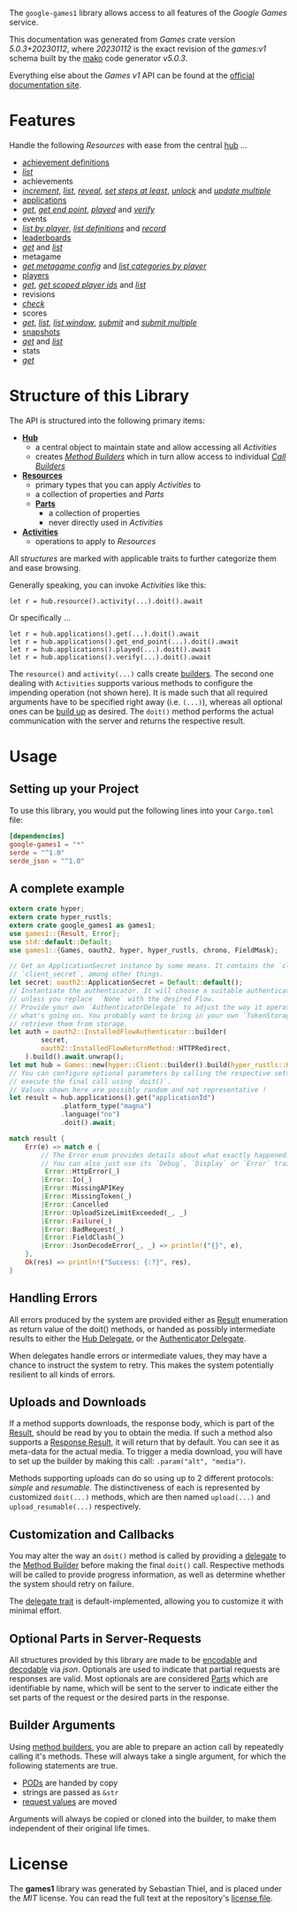 <!---
DO NOT EDIT !
This file was generated automatically from 'src/generator/templates/api/README.md.mako'
DO NOT EDIT !
-->
The `google-games1` library allows access to all features of the *Google Games* service.

This documentation was generated from *Games* crate version *5.0.3+20230112*, where *20230112* is the exact revision of the *games:v1* schema built by the [mako](http://www.makotemplates.org/) code generator *v5.0.3*.

Everything else about the *Games* *v1* API can be found at the
[official documentation site](https://developers.google.com/games/).
# Features

Handle the following *Resources* with ease from the central [hub](https://docs.rs/google-games1/5.0.3+20230112/google_games1/Games) ...

* [achievement definitions](https://docs.rs/google-games1/5.0.3+20230112/google_games1/api::AchievementDefinition)
 * [*list*](https://docs.rs/google-games1/5.0.3+20230112/google_games1/api::AchievementDefinitionListCall)
* achievements
 * [*increment*](https://docs.rs/google-games1/5.0.3+20230112/google_games1/api::AchievementIncrementCall), [*list*](https://docs.rs/google-games1/5.0.3+20230112/google_games1/api::AchievementListCall), [*reveal*](https://docs.rs/google-games1/5.0.3+20230112/google_games1/api::AchievementRevealCall), [*set steps at least*](https://docs.rs/google-games1/5.0.3+20230112/google_games1/api::AchievementSetStepsAtLeastCall), [*unlock*](https://docs.rs/google-games1/5.0.3+20230112/google_games1/api::AchievementUnlockCall) and [*update multiple*](https://docs.rs/google-games1/5.0.3+20230112/google_games1/api::AchievementUpdateMultipleCall)
* [applications](https://docs.rs/google-games1/5.0.3+20230112/google_games1/api::Application)
 * [*get*](https://docs.rs/google-games1/5.0.3+20230112/google_games1/api::ApplicationGetCall), [*get end point*](https://docs.rs/google-games1/5.0.3+20230112/google_games1/api::ApplicationGetEndPointCall), [*played*](https://docs.rs/google-games1/5.0.3+20230112/google_games1/api::ApplicationPlayedCall) and [*verify*](https://docs.rs/google-games1/5.0.3+20230112/google_games1/api::ApplicationVerifyCall)
* events
 * [*list by player*](https://docs.rs/google-games1/5.0.3+20230112/google_games1/api::EventListByPlayerCall), [*list definitions*](https://docs.rs/google-games1/5.0.3+20230112/google_games1/api::EventListDefinitionCall) and [*record*](https://docs.rs/google-games1/5.0.3+20230112/google_games1/api::EventRecordCall)
* [leaderboards](https://docs.rs/google-games1/5.0.3+20230112/google_games1/api::Leaderboard)
 * [*get*](https://docs.rs/google-games1/5.0.3+20230112/google_games1/api::LeaderboardGetCall) and [*list*](https://docs.rs/google-games1/5.0.3+20230112/google_games1/api::LeaderboardListCall)
* metagame
 * [*get metagame config*](https://docs.rs/google-games1/5.0.3+20230112/google_games1/api::MetagameGetMetagameConfigCall) and [*list categories by player*](https://docs.rs/google-games1/5.0.3+20230112/google_games1/api::MetagameListCategoriesByPlayerCall)
* [players](https://docs.rs/google-games1/5.0.3+20230112/google_games1/api::Player)
 * [*get*](https://docs.rs/google-games1/5.0.3+20230112/google_games1/api::PlayerGetCall), [*get scoped player ids*](https://docs.rs/google-games1/5.0.3+20230112/google_games1/api::PlayerGetScopedPlayerIdCall) and [*list*](https://docs.rs/google-games1/5.0.3+20230112/google_games1/api::PlayerListCall)
* revisions
 * [*check*](https://docs.rs/google-games1/5.0.3+20230112/google_games1/api::RevisionCheckCall)
* scores
 * [*get*](https://docs.rs/google-games1/5.0.3+20230112/google_games1/api::ScoreGetCall), [*list*](https://docs.rs/google-games1/5.0.3+20230112/google_games1/api::ScoreListCall), [*list window*](https://docs.rs/google-games1/5.0.3+20230112/google_games1/api::ScoreListWindowCall), [*submit*](https://docs.rs/google-games1/5.0.3+20230112/google_games1/api::ScoreSubmitCall) and [*submit multiple*](https://docs.rs/google-games1/5.0.3+20230112/google_games1/api::ScoreSubmitMultipleCall)
* [snapshots](https://docs.rs/google-games1/5.0.3+20230112/google_games1/api::Snapshot)
 * [*get*](https://docs.rs/google-games1/5.0.3+20230112/google_games1/api::SnapshotGetCall) and [*list*](https://docs.rs/google-games1/5.0.3+20230112/google_games1/api::SnapshotListCall)
* stats
 * [*get*](https://docs.rs/google-games1/5.0.3+20230112/google_games1/api::StatGetCall)




# Structure of this Library

The API is structured into the following primary items:

* **[Hub](https://docs.rs/google-games1/5.0.3+20230112/google_games1/Games)**
    * a central object to maintain state and allow accessing all *Activities*
    * creates [*Method Builders*](https://docs.rs/google-games1/5.0.3+20230112/google_games1/client::MethodsBuilder) which in turn
      allow access to individual [*Call Builders*](https://docs.rs/google-games1/5.0.3+20230112/google_games1/client::CallBuilder)
* **[Resources](https://docs.rs/google-games1/5.0.3+20230112/google_games1/client::Resource)**
    * primary types that you can apply *Activities* to
    * a collection of properties and *Parts*
    * **[Parts](https://docs.rs/google-games1/5.0.3+20230112/google_games1/client::Part)**
        * a collection of properties
        * never directly used in *Activities*
* **[Activities](https://docs.rs/google-games1/5.0.3+20230112/google_games1/client::CallBuilder)**
    * operations to apply to *Resources*

All *structures* are marked with applicable traits to further categorize them and ease browsing.

Generally speaking, you can invoke *Activities* like this:

```Rust,ignore
let r = hub.resource().activity(...).doit().await
```

Or specifically ...

```ignore
let r = hub.applications().get(...).doit().await
let r = hub.applications().get_end_point(...).doit().await
let r = hub.applications().played(...).doit().await
let r = hub.applications().verify(...).doit().await
```

The `resource()` and `activity(...)` calls create [builders][builder-pattern]. The second one dealing with `Activities`
supports various methods to configure the impending operation (not shown here). It is made such that all required arguments have to be
specified right away (i.e. `(...)`), whereas all optional ones can be [build up][builder-pattern] as desired.
The `doit()` method performs the actual communication with the server and returns the respective result.

# Usage

## Setting up your Project

To use this library, you would put the following lines into your `Cargo.toml` file:

```toml
[dependencies]
google-games1 = "*"
serde = "^1.0"
serde_json = "^1.0"
```

## A complete example

```Rust
extern crate hyper;
extern crate hyper_rustls;
extern crate google_games1 as games1;
use games1::{Result, Error};
use std::default::Default;
use games1::{Games, oauth2, hyper, hyper_rustls, chrono, FieldMask};

// Get an ApplicationSecret instance by some means. It contains the `client_id` and
// `client_secret`, among other things.
let secret: oauth2::ApplicationSecret = Default::default();
// Instantiate the authenticator. It will choose a suitable authentication flow for you,
// unless you replace  `None` with the desired Flow.
// Provide your own `AuthenticatorDelegate` to adjust the way it operates and get feedback about
// what's going on. You probably want to bring in your own `TokenStorage` to persist tokens and
// retrieve them from storage.
let auth = oauth2::InstalledFlowAuthenticator::builder(
        secret,
        oauth2::InstalledFlowReturnMethod::HTTPRedirect,
    ).build().await.unwrap();
let mut hub = Games::new(hyper::Client::builder().build(hyper_rustls::HttpsConnectorBuilder::new().with_native_roots().https_or_http().enable_http1().build()), auth);
// You can configure optional parameters by calling the respective setters at will, and
// execute the final call using `doit()`.
// Values shown here are possibly random and not representative !
let result = hub.applications().get("applicationId")
             .platform_type("magna")
             .language("no")
             .doit().await;

match result {
    Err(e) => match e {
        // The Error enum provides details about what exactly happened.
        // You can also just use its `Debug`, `Display` or `Error` traits
         Error::HttpError(_)
        |Error::Io(_)
        |Error::MissingAPIKey
        |Error::MissingToken(_)
        |Error::Cancelled
        |Error::UploadSizeLimitExceeded(_, _)
        |Error::Failure(_)
        |Error::BadRequest(_)
        |Error::FieldClash(_)
        |Error::JsonDecodeError(_, _) => println!("{}", e),
    },
    Ok(res) => println!("Success: {:?}", res),
}

```
## Handling Errors

All errors produced by the system are provided either as [Result](https://docs.rs/google-games1/5.0.3+20230112/google_games1/client::Result) enumeration as return value of
the doit() methods, or handed as possibly intermediate results to either the
[Hub Delegate](https://docs.rs/google-games1/5.0.3+20230112/google_games1/client::Delegate), or the [Authenticator Delegate](https://docs.rs/yup-oauth2/*/yup_oauth2/trait.AuthenticatorDelegate.html).

When delegates handle errors or intermediate values, they may have a chance to instruct the system to retry. This
makes the system potentially resilient to all kinds of errors.

## Uploads and Downloads
If a method supports downloads, the response body, which is part of the [Result](https://docs.rs/google-games1/5.0.3+20230112/google_games1/client::Result), should be
read by you to obtain the media.
If such a method also supports a [Response Result](https://docs.rs/google-games1/5.0.3+20230112/google_games1/client::ResponseResult), it will return that by default.
You can see it as meta-data for the actual media. To trigger a media download, you will have to set up the builder by making
this call: `.param("alt", "media")`.

Methods supporting uploads can do so using up to 2 different protocols:
*simple* and *resumable*. The distinctiveness of each is represented by customized
`doit(...)` methods, which are then named `upload(...)` and `upload_resumable(...)` respectively.

## Customization and Callbacks

You may alter the way an `doit()` method is called by providing a [delegate](https://docs.rs/google-games1/5.0.3+20230112/google_games1/client::Delegate) to the
[Method Builder](https://docs.rs/google-games1/5.0.3+20230112/google_games1/client::CallBuilder) before making the final `doit()` call.
Respective methods will be called to provide progress information, as well as determine whether the system should
retry on failure.

The [delegate trait](https://docs.rs/google-games1/5.0.3+20230112/google_games1/client::Delegate) is default-implemented, allowing you to customize it with minimal effort.

## Optional Parts in Server-Requests

All structures provided by this library are made to be [encodable](https://docs.rs/google-games1/5.0.3+20230112/google_games1/client::RequestValue) and
[decodable](https://docs.rs/google-games1/5.0.3+20230112/google_games1/client::ResponseResult) via *json*. Optionals are used to indicate that partial requests are responses
are valid.
Most optionals are are considered [Parts](https://docs.rs/google-games1/5.0.3+20230112/google_games1/client::Part) which are identifiable by name, which will be sent to
the server to indicate either the set parts of the request or the desired parts in the response.

## Builder Arguments

Using [method builders](https://docs.rs/google-games1/5.0.3+20230112/google_games1/client::CallBuilder), you are able to prepare an action call by repeatedly calling it's methods.
These will always take a single argument, for which the following statements are true.

* [PODs][wiki-pod] are handed by copy
* strings are passed as `&str`
* [request values](https://docs.rs/google-games1/5.0.3+20230112/google_games1/client::RequestValue) are moved

Arguments will always be copied or cloned into the builder, to make them independent of their original life times.

[wiki-pod]: http://en.wikipedia.org/wiki/Plain_old_data_structure
[builder-pattern]: http://en.wikipedia.org/wiki/Builder_pattern
[google-go-api]: https://github.com/google/google-api-go-client

# License
The **games1** library was generated by Sebastian Thiel, and is placed
under the *MIT* license.
You can read the full text at the repository's [license file][repo-license].

[repo-license]: https://github.com/Byron/google-apis-rsblob/main/LICENSE.md

